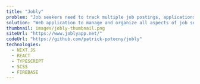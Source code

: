 ```yaml
---
title: "Jobly"
problem: "Job seekers need to track multiple job postings, applications, and interview schedules, as well as research companies and gather important details about each job opportunity."
solution: "Web application to manage and organize all aspects of job search, including job postings, interviews, and notes."
thumbnail: images/jobly-thumbnail.png
siteUrl: "https://www.joblyapp.net/"
codeUrl: "https://github.com/patrick-potocny/jobly"
technologies:
  - NEXT.JS
  - REACT
  - TYPESCRIPT
  - SCSS
  - FIREBASE
---
```

